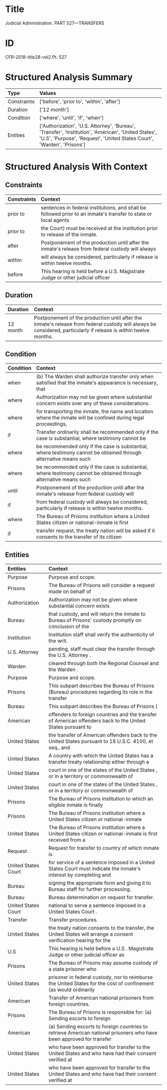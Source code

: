 # Title

 Judicial Administration. PART 527—TRANSFERS


# ID

 CFR-2018-title28-vol2.Pt. 527


# Structured Analysis Summary

| Type        | Values                                                                                                                                                                        |
|:------------|:------------------------------------------------------------------------------------------------------------------------------------------------------------------------------|
| Constraints | ['before', 'prior to', 'within', 'after']                                                                                                                                     |
| Duration    | ['12 month']                                                                                                                                                                  |
| Condition   | ['where', 'until', 'if', 'when']                                                                                                                                              |
| Entities    | ['Authorization', 'U.S. Attorney', 'Bureau', 'Transfer', 'Institution', 'American', 'United States', 'U.S', 'Purpose', 'Request', 'United States Court', 'Warden', 'Prisons'] |


# Structured Analysis With Context

 


## Constraints

| Constraints   | Context                                                                                                         |
|:--------------|:----------------------------------------------------------------------------------------------------------------|
| prior to      | sentences in federal institutions, and shall be followed prior to an inmate's transfer to state or local agents |
| prior to      | the Court) must be received at the institution prior to  release of the inmate.                                 |
| after         | Postponement of the production until  after the inmate's release from federal custody will always               |
| within        | will always be considered, particularly if release is within  twelve months.                                    |
| before        | This hearing is held  before a U.S. Magistrate Judge or other judicial officer                                  |


## Duration

| Duration   | Context                                                                                                                                                          |
|:-----------|:-----------------------------------------------------------------------------------------------------------------------------------------------------------------|
| 12 month   | Postponement of the production until after the inmate's release from federal custody will always be considered, particularly if release is within twelve months. |


## Condition

| Condition   | Context                                                                                                           |
|:------------|:------------------------------------------------------------------------------------------------------------------|
| when        | (b) The Warden shall authorize transfer only  when satisfied that the inmate's appearance is necessary, that      |
| where       | Authorization may not be given  where  substantial concern exists over any of these considerations.               |
| where       | for transporting the inmate, the name and location where the inmate will be confined during legal proceedings,    |
| if          | Transfer ordinarily shall be recommended only  if the case is substantial, where testimony cannot be              |
| where       | be recommended only if the case is substantial, where testimony cannot be obtained through alternative means such |
| where       | be recommended only if the case is substantial, where testimony cannot be obtained through alternative means such |
| until       | Postponement of the production  until after the inmate's release from federal custody will                        |
| if          | from federal custody will always be considered, particularly if  release is within twelve months.                 |
| where       | The Bureau of Prisons institution  where a United States citizen or national-inmate is first                      |
| if          | transfer request, the treaty nation will be asked if it consents to the transfer of its citizen                   |


## Entities

| Entities            | Context                                                                                                              |
|:--------------------|:---------------------------------------------------------------------------------------------------------------------|
| Purpose             | Purpose  and scope.                                                                                                  |
| Prisons             | The Bureau of  Prisons will consider a request made on behalf of                                                     |
| Authorization       | Authorization may not be given where substantial concern exists                                                      |
| Bureau              | that custody, and will return the inmate to Bureau of Prisons' custody promptly on conclusion of the                 |
| Institution         | Institution  staff shall verify the authenticity of the writ.                                                        |
| U.S. Attorney       | pending, staff must clear the transfer through the U.S. Attorney .                                                   |
| Warden              | cleared through both the Regional Counsel and the Warden .                                                           |
| Purpose             | Purpose  and scope.                                                                                                  |
| Prisons             | This subpart describes the Bureau of  Prisons (Bureau) procedures regarding its role in the transfer                 |
| Bureau              | This subpart describes the  Bureau  of Prisons (                                                                     |
| American            | offenders to foreign countries and the transfer of American offenders back to the United States pursuant to          |
| United States       | the transfer of American offenders back to the United States pursuant to 18 U.S.C. 4100, et seq., and                |
| United States       | A country with which the  United States has a transfer treaty relationship either through a                          |
| United States       | court in one of the states of the United States , or in a territory or commonwealth of                               |
| United States       | court in one of the states of the United States , or in a territory or commonwealth of                               |
| Prisons             | The Bureau of  Prisons institution to which an eligible inmate is finally                                            |
| Prisons             | The Bureau of  Prisons institution where a United States citizen or national-inmate                                  |
| United States       | The Bureau of Prisons institution where a  United States citizen or national-inmate is first received from a         |
| Request             | Request for transfer to country of which inmate is                                                                   |
| United States Court | for service of a sentence imposed in a United States Court must indicate the inmate's interest by completing and     |
| Bureau              | signing the appropriate form and giving it to Bureau  staff for further processing.                                  |
| Bureau              | Bureau  determination on request for transfer.                                                                       |
| United States Court | national to serve a sentence imposed in a United States Court .                                                      |
| Transfer            | Transfer  procedures.                                                                                                |
| United States       | the treaty nation consents to the transfer, the United States will arrange a consent verification hearing for the    |
| U.S                 | This hearing is held before a  U.S . Magistrate Judge or other judicial officer as                                   |
| Prisons             | The Bureau of  Prisons may assume custody of a state prisoner who                                                    |
| United States       | prisoner in federal custody, nor to reimburse the United States for the cost of confinement (as would ordinarily     |
| American            | Transfer of  American  national prisoners from foreign countries.                                                    |
| Prisons             | The Bureau of  Prisons is responsible for: (a) Sending escorts to foreign                                            |
| American            | (a) Sending escorts to foreign countries to retrieve American national prisoners who have been approved for transfer |
| United States       | who have been approved for transfer to the United States and who have had their consent verified at                  |
| United States       | who have been approved for transfer to the United States and who have had their consent verified at                  |


